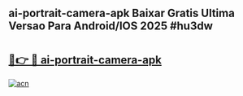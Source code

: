 ## ai-portrait-camera-apk Baixar Gratis Ultima Versao Para Android/IOS 2025 #hu3dw

# <h2><a href="https://ainizakaria.my?title=ai-portrait-camera-apk&ref=20M">🔗👉 🔴 ai-portrait-camera-apk</a></h2>

[![acn](https://github.com/user-attachments/assets/0f9c940e-d8b0-45ae-aac7-cd30a18b3e1c)](https://ainizakaria.my?title=ai-portrait-camera-apk&ref=20M)

